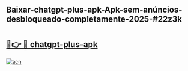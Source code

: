 ## Baixar-chatgpt-plus-apk-Apk-sem-anúncios-desbloqueado-completamente-2025-#22z3k

# <h2><a href="https://ainizakaria.my?title=chatgpt-plus-apk&ref=22M">🔗👉 🔴 chatgpt-plus-apk</a></h2>

[![acn](https://github.com/user-attachments/assets/0f9c940e-d8b0-45ae-aac7-cd30a18b3e1c)](https://ainizakaria.my?title=chatgpt-plus-apk&ref=22M)

